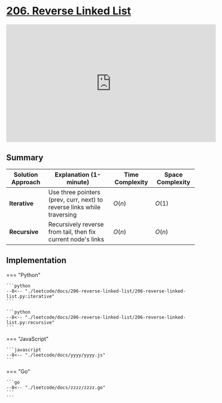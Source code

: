 # [206. Reverse Linked List](https://leetcode.com/problems/reverse-linked-list)

<iframe width="560" height="315" src="https://www.youtube.com/embed/G0_I-ZF0S38?si=awKfBKytCARm9I2i" title="YouTube video player" frameborder="0" allow="accelerometer; autoplay; clipboard-write; encrypted-media; gyroscope; picture-in-picture; web-share" referrerpolicy="strict-origin-when-cross-origin" allowfullscreen></iframe>

## Summary

| **Solution Approach** | **Explanation (1-minute)** | **Time Complexity** | **Space Complexity** |
| --------------------- | -------------------------- | ------------------- | -------------------- |
| **Iterative**         | Use three pointers (prev, curr, next) to reverse links while traversing | $O(n)$ | $O(1)$ |
| **Recursive**         | Recursively reverse from tail, then fix current node's links | $O(n)$ | $O(n)$ |


## Implementation

=== "Python"

    ```python
    --8<-- "./leetcode/docs/206-reverse-linked-list/206-reverse-linked-list.py:iterative"
    ```

    ```python
    --8<-- "./leetcode/docs/206-reverse-linked-list/206-reverse-linked-list.py:recursive"
    ```

=== "JavaScript"

    ```javascript
    --8<-- "./leetcode/docs/yyyy/yyyy.js"
    ```

=== "Go"

    ```go
    --8<-- "./leetcode/docs/zzzz/zzzz.go"
    ```
    ```
